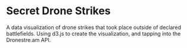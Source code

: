 Secret Drone Strikes
====================
A data visualization of drone strikes that took place outside of declared battlefields. Using d3.js to create the visualization, and tapping into the Dronestre.am API.
